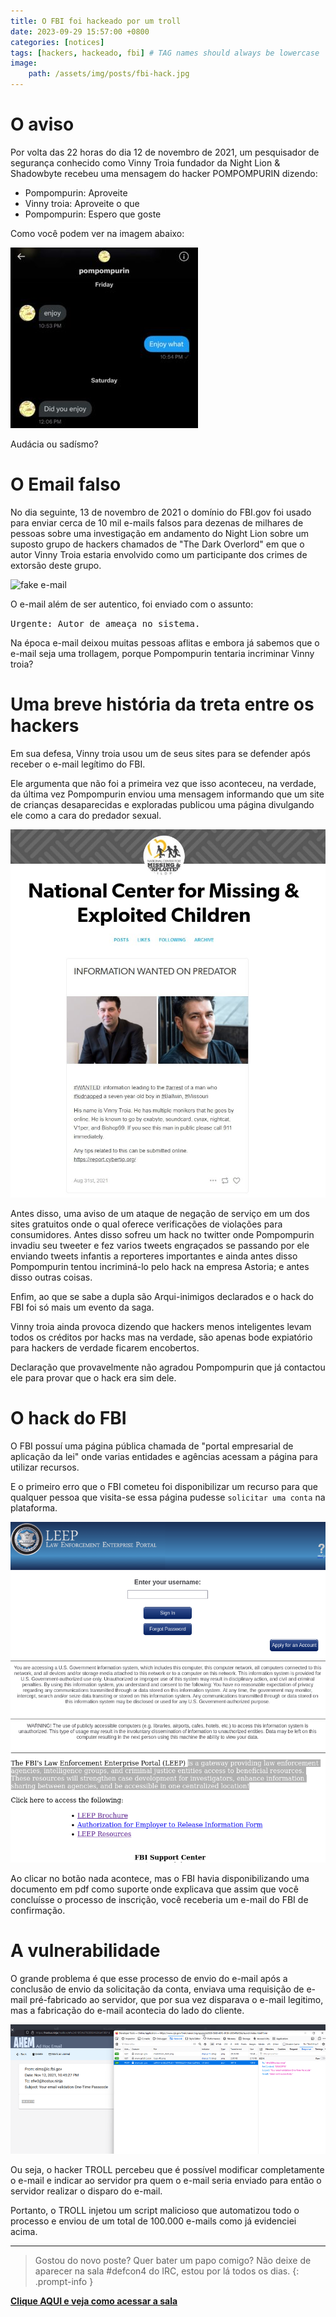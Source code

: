 ```yaml
---
title: O FBI foi hackeado por um troll
date: 2023-09-29 15:57:00 +0800
categories: [notices]
tags: [hackers, hackeado, fbi] # TAG names should always be lowercase
image:
    path: /assets/img/posts/fbi-hack.jpg
---
```


# O aviso

Por volta das 22 horas do dia 12 de novembro de 2021, um pesquisador de segurança conhecido como Vinny Troia fundador da Night Lion & Shadowbyte recebeu uma mensagem do hacker POMPOMPURIN dizendo:

- Pompompurin: Aproveite
- Vinny troia: Aproveite o que
- Pompompurin: Espero que goste

Como você podem ver na imagem abaixo:

![mensagem](/assets/img/posts/pompompurin-mensagem.jpg)

Audácia ou sadísmo?


# O Email falso

No dia seguinte, 13 de novembro de 2021 o domínio do FBI.gov foi usado para enviar cerca de 10 mil e-mails falsos para dezenas de milhares de pessoas sobre uma investigação em andamento do Night Lion sobre um suposto grupo de hackers chamados de "The Dark Overlord" em que o autor Vinny Troia estaria envolvido como um participante dos crimes de extorsão deste grupo.


![fake e-mail](https://www.seytonic.com/content/images/size/w1000/2021/11/fakefbiemail.png)


O e-mail além de ser autentico, foi enviado com o assunto: 

<kbd>Urgente: Autor de ameaça no sistema.</kbd>


Na época e-mail deixou muitas pessoas aflitas e embora já sabemos que o e-mail seja uma trollagem, porque Pompompurin tentaria incriminar Vinny troia?

# Uma breve história da treta entre os hackers

Em sua defesa, Vinny troia usou um de seus sites para se defender após receber o e-mail legítimo do FBI.

Ele argumenta que não foi a primeira vez que isso aconteceu, na verdade, da última vez Pompompurin enviou uma mensagem informando que um site de crianças desaparecidas e exploradas publicou uma página divulgando ele como a cara do predador sexual.


![incriminado](/assets/img/posts/incriminado.png)


 Antes disso, uma aviso de um ataque de negação de serviço em um dos sites gratuitos onde o qual oferece verificações de violações para consumidores. Antes disso sofreu um hack no twitter onde Pompompurin invadiu seu tweeter e fez varios tweets engraçados se passando por ele enviando tweets infantis a reporteres importantes e ainda antes disso Pompompurin tentou incriminá-lo pelo hack na empresa Astoria; e antes disso outras coisas.

 Enfim, ao que se sabe a dupla são Arqui-inimigos declarados e o hack do FBI foi só mais um evento da saga.

 Vinny troia ainda provoca dizendo que hackers menos inteligentes levam todos os créditos por hacks mas na verdade, são apenas bode expiatório para hackers de verdade ficarem encobertos. 
 
 Declaração que provavelmente não agradou Pompompurin que já contactou ele para provar que o hack era sim dele.


# O hack do FBI

O FBI possuí uma página pública chamada de "portal empresarial de aplicação da lei" onde varias entidades e agências acessam a página para utilizar recursos.

E o primeiro erro que o FBI cometeu foi disponibilizar um recurso para que qualquer pessoa que visita-se essa página pudesse `solicitar uma conta` na plataforma.

![Pagina FBI](/assets/img/posts/fbi-page.png)

Ao clicar no botão nada acontece, mas o FBI havia disponibilizando uma documento em pdf como suporte onde explicava que assim que você concluísse o processo de inscrição, você receberia um e-mail do FBI de confirmação.


# A vulnerabilidade

O grande problema é que esse processo de envio do e-mail após a conclusão de envio da solicitação da conta, enviava uma requisição de e-mail pré-fabricado ao servidor, que por sua vez disparava o e-mail legitimo, mas a fabricação do e-mail acontecia do lado do cliente.

![Pagina FBI](/assets/img/posts/fbi-page1.png)


Ou seja, o hacker TROLL percebeu que é possível modificar completamente o e-mail e indicar ao servidor pra quem o e-mail seria enviado para então o servidor realizar o disparo do e-mail.

Portanto, o TROLL injetou um script malicioso que automatizou todo o processo e enviou de um total de 100.000 e-mails como já evidenciei acima.

---

> Gostou do novo poste? Quer bater um papo comigo? Não deixe de aparecer na sala #defcon4 do IRC, estou por lá todos os dias.
{: .prompt-info }

[**Clique AQUI e veja como acessar a sala**](/posts/fale-comigo-canal-irc/)
